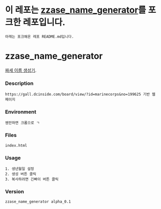 # 이 레포는 [zzase_name_generator](https://github.com/jangscon/zzase_name_generator)를 포크한 레포입니다.
    아래는 포크해온 레포 README.md입니다.


# zzase_name_generator
[짜세 이름 생성기](https://jangscon.github.io/zzase_name_generator/index.html).
### Description
    https://gall.dcinside.com/board/view/?id=marinecorps&no=199625 기반 웹 페이지
### Environment
    웬만하면 크롬으로 ㄱ
### Files
    index.html 
### Usage
    1. 생년월일 설정
    2. 생성 버튼 클릭 
    3. 복사하려면 긴빠이 버튼 클릭
### Version
    zzase_name_generator alpha_0.1

